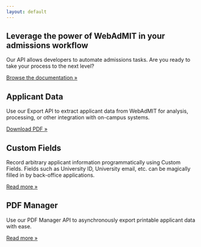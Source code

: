```yaml
---
layout: default
---
```


<div class="jumbotron">
  <div class="container">
    <h2>Leverage the power of WebAdMIT in your admissions workflow</h2>
    <p>Our API allows developers to automate admissions tasks.  Are you ready to take your process to the next level?</p>
    <p><a class="btn btn-primary btn-lg" href="v1.html" role="button">Browse the documentation &raquo;</a></p>
  </div>
</div>

<div class="container">
  <div class="row">
    <div class="col-md-4">
      <h2>Applicant Data</h2>
      <p>Use our Export API to extract applicant data from WebAdMIT for analysis, processing, or other integration with on-campus systems.</p>
      <p><a class="btn btn-default" href="http://help.webadmit.org/webadmit2016/documents/WebAdMIT_Export_Manager_API.pdf" role="button">Download PDF &raquo;</a></p>
    </div>
    <div class="col-md-4">
      <h2>Custom Fields</h2>
      <p>Record arbitrary applicant information programmatically using Custom Fields.  Fields such as University ID, University email, etc. can be magically filled in by back-office applications.</p>
      <p><a class="btn btn-default" href="custom_field.html" role="button">Read more &raquo;</a></p>
    </div>
    <div class="col-md-4">
      <h2>PDF Manager</h2>
      <p>Use our PDF Manager API to asynchronously export printable applicant data with ease.</p>
      <p><a class="btn btn-default" href="pdf_manager_template.html" role="button">Read more &raquo;</a></p>
    </div>
  </div>
</div>

